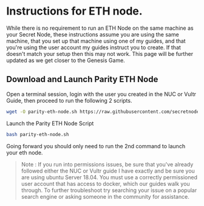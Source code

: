 # Instructions for ETH node.
While there is no requirement to run an ETH Node on the same machine as your Secret Node, these instructions assume you are using the same machine, that you set up that machine using one of my guides, and that you're using the user account my guides instruct you to create. If that doesn't match your setup then this may not work. This page will be further updated as we get closer to the Genesis Game.

## Download and Launch Parity ETH Node

Open a terminal session, login with the user you created in the NUC or Vultr Guide, then proceed to run the following 2 scripts.

```bash
wget -O parity-eth-node.sh https://raw.githubusercontent.com/secretnodes/scripts/master/parity-eth-node.sh
```

Launch the Parity ETH Node Script

```bash
bash parity-eth-node.sh
```

Going forward you should only need to run the 2nd command to launch your eth node.

> Note : If you run into permissions issues, be sure that you've already followed either the NUC or Vultr guide I have exactly and be sure you are using ubuntu Server 18.04. You must use a correctly permissioned user account that has access to docker, which our guides walk you through. To further troubleshoot try searching your issue on a popular search engine or asking someone in the community for assistance.
